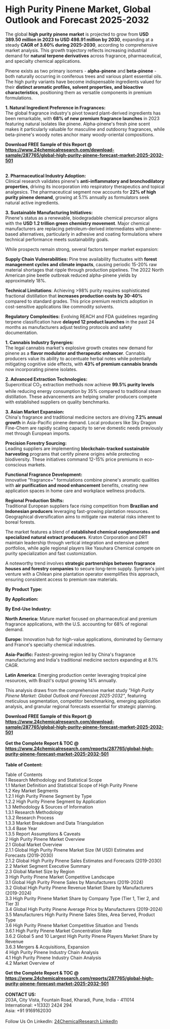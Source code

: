 <h1>High Purity Pinene Market, Global Outlook and Forecast 2025-2032</h1><p>The global <strong>high purity pinene market</strong> is projected to grow from <strong>USD 389.50 million in 2023 to USD 498.91 million by 2030</strong>, expanding at a steady <strong>CAGR of 3.60% during 2025-2030</strong>, according to comprehensive market analysis. This growth trajectory reflects increasing industrial demand for <strong>natural terpene derivatives</strong> across fragrance, pharmaceutical, and specialty chemical applications.</p><p>Pinene exists as two primary isomers - <strong>alpha-pinene</strong> and <strong>beta-pinene</strong> - both naturally occurring in coniferous trees and various plant essential oils. The high purity variants have become indispensable ingredients valued for their <strong>distinct aromatic profiles, solvent properties, and bioactive characteristics</strong>, positioning them as versatile components in premium formulations.</p><p><strong>1. Natural Ingredient Preference in Fragrances:</strong><br>
The global fragrance industry's pivot toward plant-derived ingredients has been remarkable, with <strong>68% of new premium fragrance launches</strong> in 2023 featuring natural isolates like pinene. Alpha-pinene's fresh pine scent makes it particularly valuable for masculine and outdoorsy fragrances, while beta-pinene's woody notes anchor many woody-oriental compositions.</p><div><b>Download FREE Sample of this Report @ 
            <a href="https://www.24chemicalresearch.com/download-sample/287765/global-high-purity-pinene-forecast-market-2025-2032-501">
            https://www.24chemicalresearch.com/download-sample/287765/global-high-purity-pinene-forecast-market-2025-2032-501</a></b></div><br><p><strong>2. Pharmaceutical Industry Adoption:</strong><br>
Clinical research validates pinene's <strong>anti-inflammatory and bronchodilatory properties</strong>, driving its incorporation into respiratory therapeutics and topical analgesics. The pharmaceutical segment now accounts for <strong>22% of high purity pinene demand</strong>, growing at 5.1% annually as formulators seek natural active ingredients.</p><p><strong>3. Sustainable Manufacturing Initiatives:</strong><br>
Pinene's status as a renewable, biodegradable chemical precursor aligns with the <strong>USD 1.2 trillion green chemistry movement</strong>. Major chemical manufacturers are replacing petroleum-derived intermediates with pinene-based alternatives, particularly in adhesive and coating formulations where technical performance meets sustainability goals.</p><p>While prospects remain strong, several factors temper market expansion:</p><p><strong>Supply Chain Vulnerabilities:</strong> Pine tree availability fluctuates with <strong>forest management cycles and climate impacts</strong>, causing periodic 15-20% raw material shortages that ripple through production pipelines. The 2022 North American pine beetle outbreak reduced alpha-pinene yields by approximately 18%.</p><p><strong>Technical Limitations</strong>: Achieving &gt;98% purity requires sophisticated fractional distillation that <strong>increases production costs by 30-40%</strong> compared to standard grades. This price premium restricts adoption in cost-sensitive applications like commodity solvents.</p><p><strong>Regulatory Complexities:</strong> Evolving REACH and FDA guidelines regarding terpene classification have <strong>delayed 12 product launches</strong> in the past 24 months as manufacturers adjust testing protocols and safety documentation.</p><p><strong>1. Cannabis Industry Synergies:</strong><br>
The legal cannabis market's explosive growth creates new demand for pinene as a <strong>flavor modulator and therapeutic enhancer</strong>. Cannabis producers value its ability to accentuate herbal notes while potentially mitigating cognitive side effects, with <strong>43% of premium cannabis brands</strong> now incorporating pinene isolates.</p><p><strong>2. Advanced Extraction Technologies:</strong><br>
Supercritical CO<sub>2</sub> extraction methods now achieve <strong>99.5% purity levels</strong> while reducing energy consumption by 35% compared to traditional steam distillation. These advancements are helping smaller producers compete with established suppliers on quality benchmarks.</p><p><strong>3. Asian Market Expansion:</strong><br>
China's fragrance and traditional medicine sectors are driving <strong>7.2% annual growth</strong> in Asia-Pacific pinene demand. Local producers like Sky Dragon Fine-Chem are rapidly scaling capacity to serve domestic needs previously met through European imports.</p><p><strong>Precision Forestry Sourcing:</strong><br>
	Leading suppliers are implementing <strong>blockchain-tracked sustainable harvesting</strong> programs that certify pinene origins while protecting biodiversity. These initiatives command 12-15% price premiums in eco-conscious markets.</p><p><strong>Functional Fragrance Development:</strong><br>
	Innovative "fragrance+" formulations combine pinene's aromatic qualities with <strong>air purification and mood enhancement</strong> benefits, creating new application spaces in home care and workplace wellness products.</p><p><strong>Regional Production Shifts:</strong><br>
	Traditional European suppliers face rising competition from <strong>Brazilian and Indonesian producers</strong> leveraging fast-growing plantation resources. Geographical diversification aims to mitigate raw material risks inherent to boreal forests.</p><p>The market features a blend of <strong>established chemical conglomerates and specialized natural extract producers</strong>. Kraton Corporation and DRT maintain leadership through vertical integration and extensive patent portfolios, while agile regional players like Yasuhara Chemical compete on purity specialization and fast customization.</p><p>A noteworthy trend involves <strong>strategic partnerships between fragrance houses and forestry companies</strong> to secure long-term supply. Symrise's joint venture with a Chilean pine plantation operator exemplifies this approach, ensuring consistent access to premium raw materials.</p><p><strong>By Product Type:</strong></p><p><strong>By Application:</strong></p><p><strong>By End-Use Industry:</strong></p><p><strong>North America:</strong> Mature market focused on pharmaceutical and premium fragrance applications, with the U.S. accounting for 68% of regional demand.</p><p><strong>Europe:</strong> Innovation hub for high-value applications, dominated by Germany and France's specialty chemical industries.</p><p><strong>Asia-Pacific:</strong> Fastest-growing region led by China's fragrance manufacturing and India's traditional medicine sectors expanding at 8.1% CAGR.</p><p><strong>Latin America:</strong> Emerging production center leveraging tropical pine resources, with Brazil's output growing 14% annually.</p><p>This analysis draws from the comprehensive market study <em>"High Purity Pinene Market: Global Outlook and Forecast 2025-2032"</em>, featuring meticulous segmentation, competitor benchmarking, emerging application analysis, and granular regional forecasts essential for strategic planning.</p><div><b>Download FREE Sample of this Report @ 
            <a href="https://www.24chemicalresearch.com/download-sample/287765/global-high-purity-pinene-forecast-market-2025-2032-501">
            https://www.24chemicalresearch.com/download-sample/287765/global-high-purity-pinene-forecast-market-2025-2032-501</a></b></div><br><div><b>Get the Complete Report & TOC @ 
            <a href="https://www.24chemicalresearch.com/reports/287765/global-high-purity-pinene-forecast-market-2025-2032-501">
            https://www.24chemicalresearch.com/reports/287765/global-high-purity-pinene-forecast-market-2025-2032-501</a></b></div><br>
            <b>Table of Content:</b><p>Table of Contents<br />
1 Research Methodology and Statistical Scope<br />
1.1 Market Definition and Statistical Scope of High Purity Pinene<br />
1.2 Key Market Segments<br />
1.2.1 High Purity Pinene Segment by Type<br />
1.2.2 High Purity Pinene Segment by Application<br />
1.3 Methodology & Sources of Information<br />
1.3.1 Research Methodology<br />
1.3.2 Research Process<br />
1.3.3 Market Breakdown and Data Triangulation<br />
1.3.4 Base Year<br />
1.3.5 Report Assumptions & Caveats<br />
2 High Purity Pinene Market Overview<br />
2.1 Global Market Overview<br />
2.1.1 Global High Purity Pinene Market Size (M USD) Estimates and Forecasts (2019-2030)<br />
2.1.2 Global High Purity Pinene Sales Estimates and Forecasts (2019-2030)<br />
2.2 Market Segment Executive Summary<br />
2.3 Global Market Size by Region<br />
3 High Purity Pinene Market Competitive Landscape<br />
3.1 Global High Purity Pinene Sales by Manufacturers (2019-2024)<br />
3.2 Global High Purity Pinene Revenue Market Share by Manufacturers (2019-2024)<br />
3.3 High Purity Pinene Market Share by Company Type (Tier 1, Tier 2, and Tier 3)<br />
3.4 Global High Purity Pinene Average Price by Manufacturers (2019-2024)<br />
3.5 Manufacturers High Purity Pinene Sales Sites, Area Served, Product Type<br />
3.6 High Purity Pinene Market Competitive Situation and Trends<br />
3.6.1 High Purity Pinene Market Concentration Rate<br />
3.6.2 Global 5 and 10 Largest High Purity Pinene Players Market Share by Revenue<br />
3.6.3 Mergers & Acquisitions, Expansion<br />
4 High Purity Pinene Industry Chain Analysis<br />
4.1 High Purity Pinene Industry Chain Analysis<br />
4.2 Market Overview of</p><div><b>Get the Complete Report & TOC @ 
            <a href="https://www.24chemicalresearch.com/reports/287765/global-high-purity-pinene-forecast-market-2025-2032-501">
            https://www.24chemicalresearch.com/reports/287765/global-high-purity-pinene-forecast-market-2025-2032-501</a></b></div><br><b>CONTACT US:</b><br>
            203A, City Vista, Fountain Road, Kharadi, Pune, India - 411014<br>
            International: +1(332) 2424 294<br>
            Asia: +91 9169162030 <br><br>
            Follow Us On LinkedIn: <a href="https://www.linkedin.com/company/24chemicalresearch/">24ChemicalResearch LinkedIn</a>
